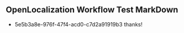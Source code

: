 ## OpenLocalization Workflow Test MarkDown
* 5e5b3a8e-976f-47f4-acd0-c7d2a91919b3 
thanks!<!--HONumber=Mar16_HO4-->
